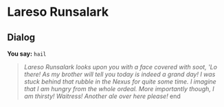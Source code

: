# Lareso Runsalark
## Dialog

**You say:** `hail`



>*Lareso Runsalark looks upon you with a face covered with soot, 'Lo there!  As my brother will tell you today is indeed a grand day!  I was stuck behind that rubble in the Nexus for quite some time.  I imagine that I am  hungry from the whole ordeal.  More importantly though, I am thirsty!  Waitress!  Another ale over here please!*
end
